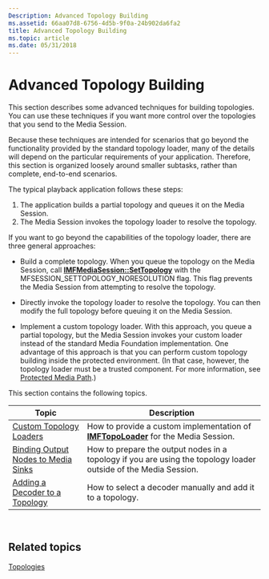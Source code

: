 ```yaml
---
Description: Advanced Topology Building
ms.assetid: 66aa07d8-6756-4d5b-9f0a-24b902da6fa2
title: Advanced Topology Building
ms.topic: article
ms.date: 05/31/2018
---
```


# Advanced Topology Building

This section describes some advanced techniques for building topologies. You can use these techniques if you want more control over the topologies that you send to the Media Session.

Because these techniques are intended for scenarios that go beyond the functionality provided by the standard topology loader, many of the details will depend on the particular requirements of your application. Therefore, this section is organized loosely around smaller subtasks, rather than complete, end-to-end scenarios.

The typical playback application follows these steps:

1.  The application builds a partial topology and queues it on the Media Session.
2.  The Media Session invokes the topology loader to resolve the topology.

If you want to go beyond the capabilities of the topology loader, there are three general approaches:

-   Build a complete topology. When you queue the topology on the Media Session, call [**IMFMediaSession::SetTopology**](/windows/desktop/api/mfidl/nf-mfidl-imfmediasession-settopology) with the MFSESSION\_SETTOPOLOGY\_NORESOLUTION flag. This flag prevents the Media Session from attempting to resolve the topology.

-   Directly invoke the topology loader to resolve the topology. You can then modify the full topology before queuing it on the Media Session.

-   Implement a custom topology loader. With this approach, you queue a partial topology, but the Media Session invokes your custom loader instead of the standard Media Foundation implementation. One advantage of this approach is that you can perform custom topology building inside the protected environment. (In that case, however, the topology loader must be a trusted component. For more information, see [Protected Media Path](protected-media-path.md).)

This section contains the following topics.



| Topic                                                                          | Description                                                                                                      |
|--------------------------------------------------------------------------------|------------------------------------------------------------------------------------------------------------------|
| [Custom Topology Loaders](custom-topology-loaders.md)                         | How to provide a custom implementation of [**IMFTopoLoader**](/windows/desktop/api/mfidl/nn-mfidl-imftopoloader) for the Media Session.          |
| [Binding Output Nodes to Media Sinks](binding-output-nodes-to-media-sinks.md) | How to prepare the output nodes in a topology if you are using the topology loader outside of the Media Session. |
| [Adding a Decoder to a Topology](adding-a-decoder-to-a-topology.md)           | How to select a decoder manually and add it to a topology.                                                       |



 

## Related topics

<dl> <dt>

[Topologies](topologies.md)
</dt> </dl>

 

 



